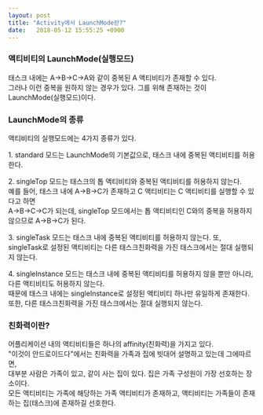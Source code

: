 ```yaml
---
layout: post
title: "Activity에서 LaunchMode란?"
date:   2018-05-12 15:55:25 +0900
---
```


<h3>액티비티의 LaunchMode(실행모드)</h3>
태스크 내에는 A->B->C->A와 같이 중복된 A 액티비티가 존재할 수 있다.<br>
그러나 이런 중복을 원하지 않는 경우가 있다. 그를 위해 존재하는 것이 LaunchMode(실행모드)이다.<br>

<h3>LaunchMode의 종류</h3>
<p>액티비티의 실행모드에는 4가지 종류가 있다.</p>
<p>1. standard 모드는 LaunchMode의 기본값으로, 태스크 내에 중복된 액티비티를 허용한다.</p>
<p>2. singleTop 모드는 태스크의 톱 액티비티와 중복된 액티비티를 허용하지 않는다.<br>
   예를 들어, 태스크 내에 A->B->C가 존재하고 C 액티비티는 C 액티비티를 실행할 수 있다고 하면<br>
   A->B->C->C가 되는데, singleTop 모드에서는 톱 액티비티인 C와의 중복을 허용하지 않으므로 A->B->C가 된다.</p>
<p>3. singleTask 모드는 태스크 내에 중복된 액티비티를 허용하지 않는다. 또, singleTask로 설정된 액티비티는 다른 태스크친화력을 가진 태스크에서는 절대 실행되지 않는다.</p>
<p>4. singleInstance 모드는 태스크 내에 중복된 액티비티를 허용하지 않을 뿐만 아니라, 다른 액티비티도 허용하지 않는다.<br>
   때문에 태스크 내에는 singleInstance로 설정된 액티비티 하나만 유일하게 존재한다. <br>
   또한, 다른 태스크친화력을 가진 태스크에서는 절대 실행되지 않는다.</p>


<h3>친화력이란?</h3>
<p>어플리케이션 내의 액티비티들은 하나의 affinity(친화력)을 가지고 있다.<br>
"이것이 안드로이드다"에서는 친화력을 가족과 집에 빗대어 설명하고 있는데 그에따르면,<br>
대부분 사람은 가족이 있고, 같이 사는 집이 있다. 집은 가족 구성원이 가장 선호하는 장소이다.<br>
모든 액티비티는 가족에 해당하는 가족 액티비티가 존재하고, 액티비티는 가족들이 존재하는 집(태스크)에 존재하길 선호한다. <br>
</p>
